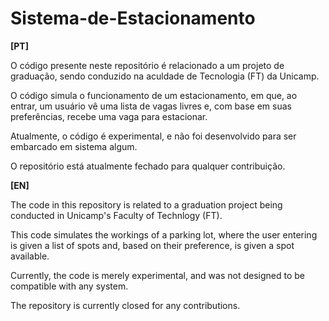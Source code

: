 # Sistema-de-Estacionamento

**[PT]**

O código presente neste repositório é relacionado a um projeto de graduação, sendo conduzido na aculdade de Tecnologia (FT) da Unicamp.

O código simula o funcionamento de um estacionamento, em que, ao entrar, um usuário vê uma lista de vagas livres e, com base em suas preferências, recebe uma vaga para estacionar.

Atualmente, o código é experimental, e não foi desenvolvido para ser embarcado em sistema algum.

O repositório está atualmente fechado para qualquer contribuição.

**[EN]**

The code in this repository is related to a graduation project being conducted in Unicamp's Faculty of Technlogy (FT).

This code simulates the workings of a parking lot, where the user entering is given a list of spots and, based on their preference, is given a spot available.

Currently, the code is merely experimental, and was not designed to be compatible with any system.

The repository is currently closed for any contributions.
